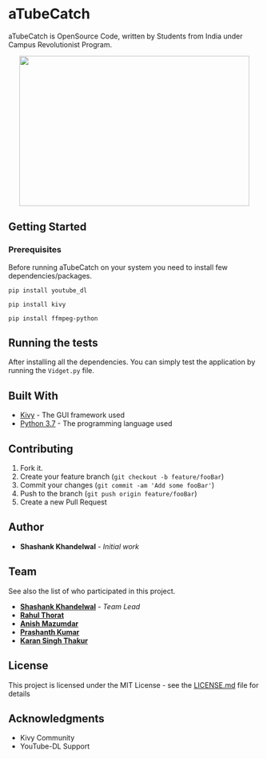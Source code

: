 # aTubeCatch
aTubeCatch is OpenSource Code, written by Students from India under Campus Revolutionist Program.
<p align="center">
<a href="https://www.youtube.com/watch?v=Tou-jkOO51U">
<img width="460" height="300" src="https://img.youtube.com/vi/Tou-jkOO51U/0.jpg">
</a>
</p>


## Getting Started

### Prerequisites

Before running aTubeCatch on your system you need to install few dependencies/packages.

```
pip install youtube_dl
```
```
pip install kivy
```
```
pip install ffmpeg-python
```

## Running the tests

After installing all the dependencies. You can simply test the application by running the `Vidget.py` file.

## Built With

* [Kivy](https://kivy.org/) - The GUI framework used
* [Python 3.7](https://www.python.org/downloads/) - The programming language used

## Contributing
1. Fork it.
2. Create your feature branch (`git checkout -b feature/fooBar`)
3. Commit your changes (`git commit -am 'Add some fooBar'`)
4. Push to the branch (`git push origin feature/fooBar`)
5. Create a new Pull Request

## Author

* **Shashank Khandelwal** - *Initial work*

## Team

See also the list of  who participated in this project.

* **[Shashank Khandelwal](https://www.linkedin.com/in/shashank-khandelwal/)** - *Team Lead*
* **[Rahul Thorat](https://www.linkedin.com/in/rahul-thorat/)**
* **[Anish Mazumdar](https://www.linkedin.com/in/anish-mazumdar-b87736172/)**
* **[Prashanth Kumar](https://www.linkedin.com/in/prashanthkumar17/)**
* **[Karan Singh Thakur](https://www.linkedin.com/in/karan-singh-thakur-87b930161/)**

## License

This project is licensed under the MIT License - see the [LICENSE.md](LICENSE.md) file for details

## Acknowledgments

* Kivy Community
* YouTube-DL Support
